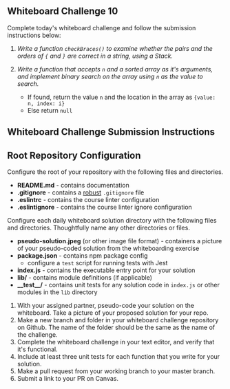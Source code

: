 ## Whiteboard Challenge 10

Complete today's whiteboard challenge and follow the submission instructions below:

1. *Write a function `checkBraces()` to examine whether the pairs and the orders of `{` and `}` are correct in a string, using a Stack.*

2. *Write a function that accepts `n` and a sorted array as it's arguments, and implement binary search on the array using `n` as the value to search.*
    - If found, return the value `n` and the location in the array as `{value: n, index: i}`
    - Else return `null`


## Whiteboard Challenge Submission Instructions

## Root Repository Configuration
Configure the root of your repository with the following files and directories.
* **README.md** - contains documentation
* **.gitignore** - contains a [robust](http://gitignore.io) `.gitignore` file
* **.eslintrc** - contains the course linter configuration
* **.eslintignore** - contains the course linter ignore configuration

Configure each daily whiteboard solution directory with the following files and directories. Thoughtfully name any other directories or files.
* **pseudo-solution.jpeg** (or other image file format) - containers a picture of your pseudo-coded solution from the whiteboarding exercise
* **package.json** - contains npm package config
  * configure a `test` script for running tests with Jest
* **index.js** - contains the executable entry point for your solution
* **lib/** - contains module definitions (if applicable)
* **\_\_test\_\_/** - contains unit tests for any solution code in `index.js` or other modules in the `lib` directory

1. With your assigned partner, pseudo-code your solution on the whiteboard. Take a picture of your proposed solution for your repo.
1. Make a new branch and folder in your whiteboard challenge repository on Github. The name of the folder should be the same as the name of the challenge.
1. Complete the whiteboard challenge in your text editor, and verify that it's functional.
1. Include at least three unit tests for each function that you write for your solution.
1. Make a pull request from your working branch to your master branch.
1. Submit a link to your PR on Canvas.
